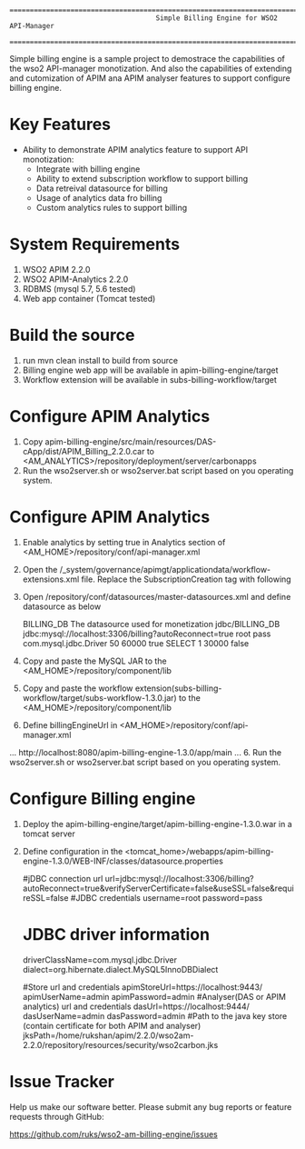         ================================================================================
                                        Simple Billing Engine for WSO2 API-Manager
        ================================================================================

Simple billing engine is a sample project to demostrace the capabilities of the wso2 API-manager monotization. And also the capabilities
of extending and cutomization of APIM ana APIM analyser features to support configure billing engine.


Key Features
=============

* Ability to demonstrate APIM analytics feature to support API monotization:        
    - Integrate with billing engine
    - Ability to extend subscription workflow to support billing
    - Data retreival datasource for billing
    - Usage of analytics data fro billing
    - Custom analytics rules to support billing           
    

System Requirements
==================================

1. WSO2 APIM 2.2.0
1. WSO2 APIM-Analytics 2.2.0
2. RDBMS (mysql 5.7, 5.6 tested)
3. Web app container (Tomcat tested)

Build the source
==================================
1. run mvn clean install to build from source
2. Billing engine web app will be available in apim-billing-engine/target
3. Workflow extension will be available in subs-billing-workflow/target

Configure APIM Analytics
==================================

1. Copy apim-billing-engine/src/main/resources/DAS-cApp/dist/APIM_Billing_2.2.0.car to 
    <AM_ANALYTICS>/repository/deployment/server/carbonapps
2. Run the wso2server.sh or wso2server.bat script based on you operating system.

Configure APIM Analytics
==============

1. Enable analytics by setting <Enabled>true</Enabled> in Analytics section of <AM_HOME>/repository/conf/api-manager.xml 
2. Open the /_system/governance/apimgt/applicationdata/workflow-extensions.xml file. Replace the SubscriptionCreation tag with following
   
   <SubscriptionCreation executor="org.wso2.sample.apimgt.workflow.SubscriptionBillingWorkflow"/>
   
3. Open <API-M home>/repository/conf/datasources/master-datasources.xml and define datasource as below
   
    <datasource>
      <name>BILLING_DB</name>
      <description>The datasource used for monetization </description>
      <jndiConfig>
          <name>jdbc/BILLING_DB</name>
      </jndiConfig>
      <definition type="RDBMS">
          <configuration>
              <url>jdbc:mysql://localhost:3306/billing?autoReconnect=true</url>
              <username>root</username>
              <password>pass</password>
              <driverClassName>com.mysql.jdbc.Driver</driverClassName>
              <maxActive>50</maxActive>
              <maxWait>60000</maxWait>
              <testOnBorrow>true</testOnBorrow>
              <validationQuery>SELECT 1</validationQuery>
              <validationInterval>30000</validationInterval>
              <defaultAutoCommit>false</defaultAutoCommit>
          </configuration>
      </definition>
    </datasource>
    
4. Copy and paste the MySQL JAR to the <AM_HOME>/repository/component/lib 
5. Copy and paste the workflow extension(subs-billing-workflow/target/subs-workflow-1.3.0.jar) to the <AM_HOME>/repository/component/lib
6. Define billingEngineUrl in <AM_HOME>/repository/conf/api-manager.xml 
<APIManager>
    ...
    <billingEngineUrl>http://localhost:8080/apim-billing-engine-1.3.0/app/main</billingEngineUrl>
    ...
</APIManager>
6. Run the wso2server.sh or wso2server.bat script based on you operating system.

Configure Billing engine
==============
1. Deploy the apim-billing-engine/target/apim-billing-engine-1.3.0.war in a tomcat server
2. Define configuration in the <tomcat_home>/webapps/apim-billing-engine-1.3.0/WEB-INF/classes/datasource.properties

    #jDBC connection url
    url=jdbc:mysql://localhost:3306/billing?autoReconnect=true&verifyServerCertificate=false&useSSL=false&requireSSL=false
    #JDBC credentials
    username=root
    password=pass
    #  JDBC driver information
    driverClassName=com.mysql.jdbc.Driver
    dialect=org.hibernate.dialect.MySQL5InnoDBDialect
    
    #Store url and credentials
    apimStoreUrl=https://localhost:9443/
    apimUserName=admin
    apimPassword=admin
    #Analyser(DAS or APIM analytics) url and credentials
    dasUrl=https://localhost:9444/
    dasUserName=admin
    dasPassword=admin
    #Path to the java key store (contain certificate for both APIM and analyser)
    jksPath=/home/rukshan/apim/2.2.0/wso2am-2.2.0/repository/resources/security/wso2carbon.jks
    

Issue Tracker
==================================

Help us make our software better. Please submit any bug reports or feature
requests through GitHub:

   https://github.com/ruks/wso2-am-billing-engine/issues
